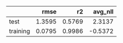 |          |   rmse |     r2 |   avg_nll |
|:---------|-------:|-------:|----------:|
| test     | 1.3595 | 0.5769 |    2.3137 |
| training | 0.0795 | 0.9986 |   -0.5372 |